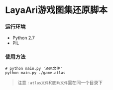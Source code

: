 # LayaAri游戏图集还原脚本

### 运行环境
- Python 2.7
- PIL

### 使用方法
```
# python main.py '还原文件'
python main.py ./game.atlas
```
> 注意 : `atlas文件`和`图片文件`需在同一个目录下
